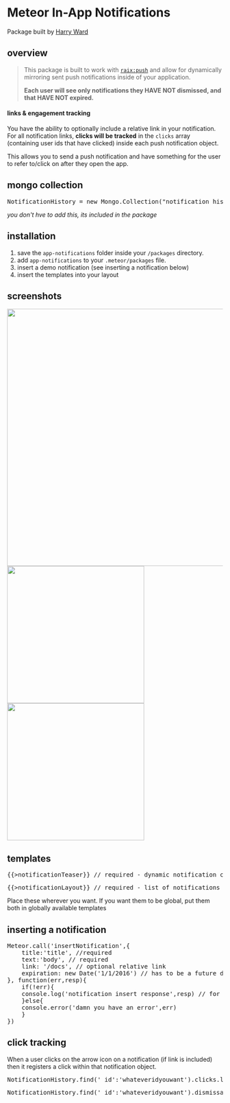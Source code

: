 # Meteor In-App Notifications

Package built by <a href="http://twitter.com/harryward05">Harry Ward</a> 

## overview
<blockquote>
This package is built to work with <code><a href="https://github.com/raix/push">raix:push</a></code> and allow for dynamically mirroring sent push notifications inside of your application.

<b>Each user will see only notifications they HAVE NOT dismissed, and that HAVE NOT expired.</b>
</blockquote>

#### links & engagement tracking
You have the ability to optionally include a relative link in your notification.
For all notification links, <b>clicks will be tracked</b> in the <code>clicks</code> array (containing user ids that have clicked) inside each push notification object.

This allows you to send a push notification and have something for the user to refer to/click on after they open the app.


## mongo collection
<pre>NotificationHistory = new Mongo.Collection("notification_history");</pre>
<i>you don't hve to add this, its included in the package</i>

## installation

1. save the <code>app-notifications</code> folder inside your <code>/packages</code> directory.
2. add <code>app-notifications</code> to your <code>.meteor/packages</code> file.
3. insert a demo notification (see inserting a notification below)
4. insert the templates into your layout


## screenshots
<img width="600px" src="http://api.harryward.biz/dTJC/Screen%20Shot%202015-10-07%20at%209.54.54%20AM.png">
<br>
<img width="320px" height="auto" src="http://api.harryward.biz/dTJS/Screen%20Shot%202015-10-07%20at%209.55.41%20AM.png"><img width="320px" src="http://api.harryward.biz/dTQo/Screen%20Shot%202015-10-07%20at%209.56.28%20AM.png">

## templates
<pre>{{>notificationTeaser}} // required - dynamic notification count</pre>
<pre>{{>notificationLayout}} // required - list of notifications </pre>

Place these wherever you want. If you want them to be global, put them both in globally available templates


## inserting a notification
<pre>
Meteor.call('insertNotification',{
    title:'title', //required
    text:'body', // required
    link: '/docs', // optional relative link
    expiration: new Date('1/1/2016') // has to be a future date
}, function(err,resp){ 
    if(!err){
    console.log('notification insert response',resp) // for testing
    }else{
    console.error('damn you have an error',err)
    }
})
</pre>

## click tracking
When a user clicks on the arrow icon on a notification (if link is included) then it registers a click within that notification object.
<pre>NotificationHistory.find('_id':'whateveridyouwant').clicks.length // total clicks</pre>
<pre>NotificationHistory.find('_id':'whateveridyouwant').dismissals.length // total dismissals</pre>
